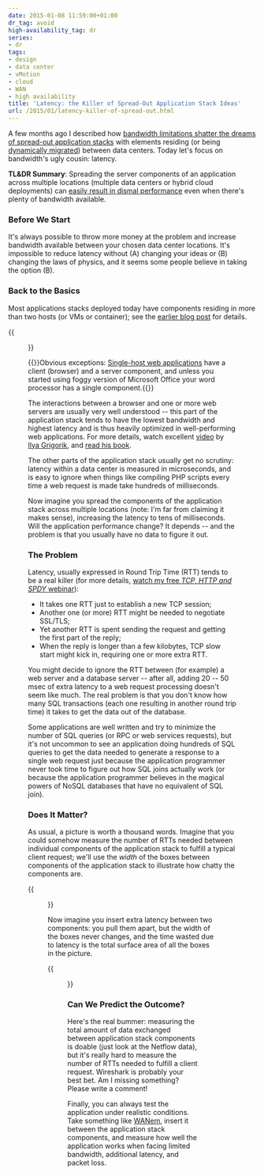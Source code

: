 ```yaml
---
date: 2015-01-08 11:59:00+01:00
dr_tag: avoid
high-availability_tag: dr
series:
- dr
tags:
- design
- data center
- vMotion
- cloud
- WAN
- high availability
title: 'Latency: the Killer of Spread-Out Application Stack Ideas'
url: /2015/01/latency-killer-of-spread-out.html
---
```

A few months ago I described how [bandwidth limitations shatter the dreams of spread-out application stacks](/2014/10/workload-mobility-and-reality-bandwidth.html) with elements residing (or being [dynamically migrated](/2011/09/long-distance-vmotion-for-disaster.html)) between data centers. Today let's focus on bandwidth's ugly cousin: latency.

**TL&DR Summary**: Spreading the server components of an application across multiple locations (multiple data centers or hybrid cloud deployments) can [easily result in dismal performance](/2014/08/the-impact-of-data-gravity-campfire.html) even when there's plenty of bandwidth available.
<!--more-->
### Before We Start

It's always possible to throw more money at the problem and increase bandwidth available between your chosen data center locations. It's impossible to reduce latency without (A) changing your ideas or (B) changing the laws of physics, and it seems some people believe in taking the option (B).

### Back to the Basics

Most applications stacks deployed today have components residing in more than two hosts (or VMs or container); see the [earlier blog post](/2014/10/workload-mobility-and-reality-bandwidth.html) for details.

{{<figure src="/2015/01/s500-10+-+Generic+Stack.jpg">}}

{{<note>}}Obvious exceptions: [Single-host web applications](/2012/08/pvlan-vxlan-and-cloud-application.html) have a client (browser) and a server component, and unless you started using foggy version of Microsoft Office your word processor has a single component.{{</note>}}

The interactions between a browser and one or more web servers are usually very well understood -- this part of the application stack tends to have the lowest bandwidth and highest latency and is thus heavily optimized in well-performing web applications. For more details, watch excellent [video](https://www.youtube.com/watch?v=I4vX-twze9I) by [Ilya Grigorik](https://www.youtube.com/user/igrigorik), and [read his book](http://chimera.labs.oreilly.com/books/1230000000545).

The other parts of the application stack usually get no scrutiny: latency within a data center is measured in microseconds, and is easy to ignore when things like compiling PHP scripts every time a web request is made take hundreds of milliseconds.

Now imagine you spread the components of the application stack across multiple locations (note: I'm far from claiming it makes sense), increasing the latency to tens of milliseconds. Will the application performance change? It depends -- and the problem is that you usually have no data to figure it out.

### The Problem

Latency, usually expressed in Round Trip Time (RTT) tends to be a real killer (for more details, [watch my free *TCP, HTTP and SPDY* webinar](http://content.ipspace.net/bin/list?id=SPDY#Videos)):

-   It takes one RTT just to establish a new TCP session;
-   Another one (or more) RTT might be needed to negotiate SSL/TLS;
-   Yet another RTT is spent sending the request and getting the first part of the reply;
-   When the reply is longer than a few kilobytes, TCP slow start might kick in, requiring one or more extra RTT.

You might decide to ignore the RTT between (for example) a web server and a database server -- after all, adding 20 -- 50 msec of extra latency to a web request processing doesn't seem like much. The real problem is that you don't know how many SQL transactions (each one resulting in another round trip time) it takes to get the data out of the database.

Some applications are well written and try to minimize the number of SQL queries (or RPC or web services requests), but it's not uncommon to see an application doing hundreds of SQL queries to get the data needed to generate a response to a single web request just because the application programmer never took time to figure out how SQL joins actually work (or because the application programmer believes in the magical powers of NoSQL databases that have no equivalent of SQL join).

### Does It Matter?

As usual, a picture is worth a thousand words. Imagine that you could somehow measure the number of RTTs needed between individual components of the application stack to fulfill a typical client request; we'll use the *width* of the boxes between components of the application stack to illustrate how chatty the components are.

{{<figure src="/2015/01/s550-AppStack_RTT.jpg" caption="Requests in a typical application stack">}}

Now imagine you insert extra latency between two components: you pull them apart, but the width of the boxes never changes, and the time wasted due to latency is the total surface area of all the boxes in the picture.

{{<figure src="/2015/01/s550-AppStack_Increased_RTT.jpg" caption="The impact of increased RTT">}}

### Can We Predict the Outcome?

Here's the real bummer: measuring the total amount of data exchanged between application stack components is doable (just look at the Netflow data), but it's really hard to measure the number of RTTs needed to fulfill a client request. Wireshark is probably your best bet. Am I missing something? Please write a comment!

Finally, you can always test the application under realistic conditions. Take something like [WANem](http://wanem.sourceforge.net/), insert it between the application stack components, and measure how well the application works when facing limited bandwidth, additional latency, and packet loss.
